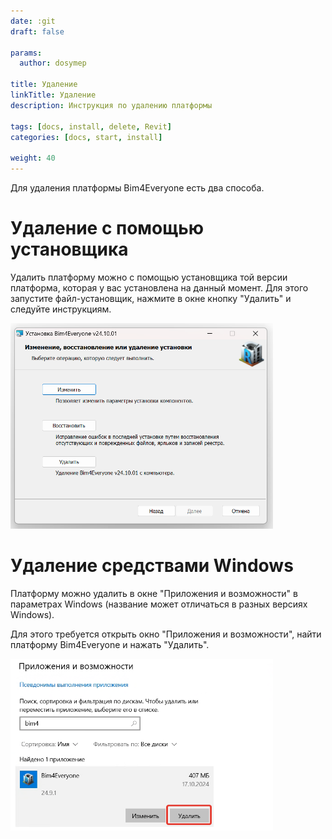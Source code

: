 ```yaml
---
date: :git
draft: false

params:
  author: dosymep

title: Удаление
linkTitle: Удаление
description: Инструкция по удалению платформы

tags: [docs, install, delete, Revit]
categories: [docs, start, install]

weight: 40
---
```


Для удаления платформы Bim4Everyone есть два способа.

# Удаление с помощью установщика

Удалить платформу можно с помощью установщика той версии платформа, которая у вас установлена на данный момент.
Для этого запустите файл-установщик, нажмите в окне кнопку "Удалить" и следуйте инструкциям.

<img src="delete-1.png" width="420"/>

# Удаление средствами Windows

Платформу можно удалить в окне "Приложения и возможности" в параметрах Windows (название может отличаться 
в разных версиях Windows).

Для этого требуется открыть окно "Приложения и возможности", найти платформу Bim4Everyone и нажать "Удалить".

<img src="delete-2.png" width="420"/>
